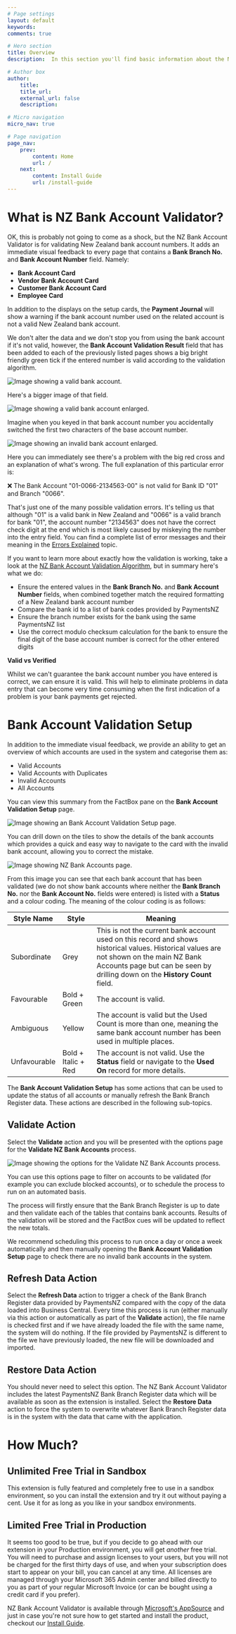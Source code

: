 ```yaml
---
# Page settings
layout: default
keywords:
comments: true

# Hero section
title: Overview
description:  In this section you'll find basic information about the NZ Bank Account Validator, what it does and how the validation works. Read this section to help you decide if this is the right extension for you.

# Author box
author:
    title: 
    title_url: 
    external_url: false
    description: 

# Micro navigation
micro_nav: true

# Page navigation
page_nav:
    prev:
        content: Home
        url: /
    next:
        content: Install Guide
        url: /install-guide
---
```


# What is NZ Bank Account Validator?

OK, this is probably not going to come as a shock, but the NZ Bank Account Validator is for validating New Zealand bank account numbers. It adds an immediate visual feedback to every page that contains a **Bank Branch No.** and **Bank Account Number** field. Namely:

- **Bank Account Card**
- **Vendor Bank Account Card**
- **Customer Bank Account Card**
- **Employee Card**

In addition to the displays on the setup cards, the **Payment Journal** will show a warning if the bank account number used on the related account is not a valid New Zealand bank account.

We don't alter the data and we don't stop you from using the bank account if it's not valid, however, the **Bank Account Validation Result** field that has been added to each of the previously listed pages shows a big bright friendly green tick if the entered number is valid according to the validation algorithm.

![Image showing a valid bank account.](/screenshots/overview/ValidBankAccount.png)

Here's a bigger image of that field.

![Image showing a valid bank account enlarged.](/screenshots/overview/LargeValidBankAccount.png)

Imagine when you keyed in that bank account number you accidentally switched the first two characters of the base account number.

![Image showing an invalid bank account enlarged.](/screenshots/overview/LargeInvalidBankAccount.png)

Here you can immediately see there's a problem with the big red cross and an explanation of what's wrong. The full explanation of this particular error is:

❌ The Bank Account "01-0066-2134563-00" is not valid for Bank ID "01" and Branch "0066".

That's just one of the many possible validation errors. It's telling us that although "01" is a valid bank in New Zealand and "0066" is a valid branch for bank "01", the account number "2134563" does not have the correct check digit at the end which is most likely caused by miskeying the number into the entry field. You can find a complete list of error messages and their meaning in the [Errors Explained](/NZBankAccountValidator/errors-explained) topic.

If you want to learn more about exactly how the validation is working, take a look at the [NZ Bank Account Validation Algorithm](/NZBankAccountValidator/the-algorithm), but in summary here's what we do:

- Ensure the entered values in the **Bank Branch No.** and **Bank Account Number** fields, when combined together match the required formatting of a New Zealand bank account number
- Compare the bank id to a list of bank codes provided by PaymentsNZ
- Ensure the branch number exists for the bank using the same PaymentsNZ list
- Use the correct modulo checksum calculation for the bank to ensure the final digit of the base account number is correct for the other entered digits


<div class="callout callout--success">
<p><strong>Valid vs Verified</strong></p>
Whilst we can't guarantee the bank account number you have entered is correct, we can ensure it is valid. This will help to eliminate problems in data entry that can become very time consuming when the first indication of a problem is your bank payments get rejected.
</div>

# Bank Account Validation Setup

In addition to the immediate visual feedback, we provide an ability to get an overview of which accounts are used in the system and categorise them as:

- Valid Accounts
- Valid Accounts with Duplicates
- Invalid Accounts
- All Accounts

You can view this summary from the FactBox pane on the **Bank Account Validation Setup** page.

![Image showing an Bank Account Validation Setup page.](/screenshots/overview/BankAccountValidationSetup.png)

You can drill down on the tiles to show the details of the bank accounts which provides a quick and easy way to navigate to the card with the invalid bank account, allowing you to correct the mistake.

![Image showing NZ Bank Accounts page.](/screenshots/overview/NZBankAccounts.png)

From this image you can see that each bank account that has been validated (we do not show bank accounts where neither the **Bank Branch No.** nor the **Bank Account No.** fields were entered) is listed with a **Status** and a colour coding. The meaning of the colour coding is as follows:

| Style Name | Style | Meaning |
|-------|--------|---------|
| Subordinate | Grey | This is not the current bank account used on this record and shows historical values. Historical values are not shown on the main NZ Bank Accounts page but can be seen by drilling down on the **History Count** field. |
| Favourable | Bold + Green | The account is valid. |
| Ambiguous | Yellow | The account is valid but the Used Count is more than one, meaning the same bank account number has been used in multiple places. |
| Unfavourable | Bold + Italic + Red | The account is not valid. Use the **Status** field or navigate to the **Used On** record for more details. |

The **Bank Account Validation Setup** has some actions that can be used to update the status of all accounts or manually refresh the Bank Branch Register data. These actions are described in the following sub-topics.

## Validate Action

Select the **Validate** action and you will be presented with the options page for the **Validate NZ Bank Accounts** process.

![Image showing the options for the Validate NZ Bank Accounts process.](/screenshots/overview/ValidateNZBankAccountsProcess.png)

You can use this options page to filter on accounts to be validated (for example you can exclude blocked accounts), or to schedule the process to run on an automated basis.

The process will firstly ensure that the Bank Branch Register is up to date and then validate each of the tables that contains bank accounts. Results of the validation will be stored and the FactBox cues will be updated to reflect the new totals.

We recommend scheduling this process to run once a day or once a week automatically and then manually opening the **Bank Account Validation Setup** page to check there are no invalid bank accounts in the system.

## Refresh Data Action

Select the **Refresh Data** action to trigger a check of the Bank Branch Register data provided by PaymentsNZ compared with the copy of the data loaded into Business Central. Every time this process is run (either manually via this action or automatically as part of the **Validate** action), the file name is checked first and if we have already loaded the file with the same name, the system will do nothing. If the file provided by PaymentsNZ is different to the file we have previously loaded, the new file will be downloaded and imported.

## Restore Data Action

You should never need to select this option. The NZ Bank Account Validator includes the latest PaymentsNZ Bank Branch Register data which will be available as soon as the extension is installed. Select the **Restore Data** action to force the system to overwrite whatever Bank Branch Register data is in the system with the data that came with the application.

# How Much?

## Unlimited Free Trial in Sandbox

This extension is fully featured and completely free to use in a sandbox environment, so you can install the extension and try it out without paying a cent. Use it for as long as you like in your sandbox environments.

## Limited Free Trial in Production

It seems too good to be true, but if you decide to go ahead with our extension in your Production environment, you will get *another* free trial. You will need to purchase and assign licenses to your users, but you will not be charged for the first thirty days of use, and when your subscription does start to appear on your bill, you can cancel at any time. All licenses are managed through your Microsoft 365 Admin center and billed directly to you as part of your regular Microsoft Invoice (or can be bought using a credit card if you prefer).

NZ Bank Account Validator is available through [Microsoft's AppSource](https://appsource.microsoft.com/en-NZ/marketplace/apps?product=dynamics-365%3Bdynamics-365-business-central&page=1) and just in case you're not sure how to get started and install the product, checkout our [Install Guide](/NZBankAccountValidator/install-guide).

